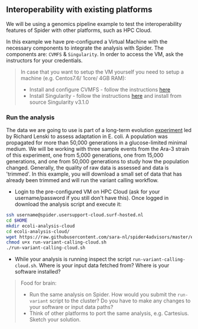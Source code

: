 ## Interoperability with existing platforms 

We will be using a genomics pipeline example to test the interoperability features of Spider with other platforms, such as HPC Cloud.

In this example we have pre-configured a Virtual Machine with the necessary components to integrate the analysis with Spider. The components are: `CVMFS` & `Singularity`. In order to access the VM, ask the instructors for your credentials.

> In case that you want to setup the VM yourself you need to setup a machine (e.g. Centos7.6/ 1core/ 4GB RAM):
>  - Install and configure CVMFS - follow the instructions [here](http://doc.grid.surfsara.nl/en/latest/Pages/Advanced/softdrive_on_laptop.html#softdrive-on-laptop)
>  - Install Singularity - follow the instructions [here](https://sylabs.io/guides/3.0/user-guide/installation.html) and install from source Singularity v3.1.0

### Run the analysis

The data we are going 
to use is part of a long-term evolution [experiment](https://en.wikipedia.org/wiki/E._coli_long-term_evolution_experiment)  led by Richard Lenski
to assess adaptation in E. coli. A population was propagated for more than 50,000 
generations in a glucose-limited minimal medium. We will be working with three sample events from the Ara-3 strain of this 
experiment, one from 5,000 generations, one from 15,000 generations, and one from 50,000 generations to study how the 
population changed. Generally, the quality of raw data is assessed and data is 'trimmed'. In this example, you will download a small set of data that has already been trimmed and will run the variant calling workflow.

* Login to the pre-configured VM on HPC Cloud (ask for your username/password if you still don't have this). Once logged in download the analysis script and execute it:

```sh
ssh username@spider.usersupport-cloud.surf-hosted.nl 
cd $HOME
mkdir ecoli-analysis-cloud
cd ecoli-analysis-cloud/
wget https://raw.githubusercontent.com/sara-nl/spider4advisors/master/examples/run-variant-calling-cloud.sh
chmod u+x run-variant-calling-cloud.sh
./run-variant-calling-cloud.sh
```

* While your analysis is running inspect the script `run-variant-calling-cloud.sh`. Where is your input data fetched from? Where is your software installed?

> Food for brain:
> - Run the same analysis on Spider. How would you submit the `run-variant` script to the cluster? Do you have to make any changes to your software or input data paths?  
> - Think of other platforms to port the same analysis, e.g. Cartesius. Sketch your solution.


